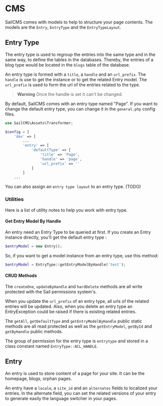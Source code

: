 # CMS

SailCMS comes with models to help to structure your page contents. 
The models are the `Entry`, `EntryType` and the `EntryTypeLayout`.

## Entry Type

The entry type is used to regroup the entries into the same type and in the same way,
to define the tables in the databases. Thereby, the entries of a blog type would be located
in the `blogs` table of the database.

An entry type is formed with a `title`, a `handle` and an `url_prefix`. 
The `handle` is use to get the instance or to get the related Entry model. 
The `url_prefix` is used to form the url of the entries related to the type.

> **Warning** Once the handle is set it can't be changed.

By default, SailCMS comes with an entry type named "Page".
If you want to change the default entry type,
you can change it in the `general.php` config files.

```php
use SailCMS\Assets\Transformer;

$config = [
    'dev' => [
        ...
        'entry' => [
            'defaultType' => [
                'title' => 'Page',
                'handle' => 'page',
                'url_prefix' => ''
            ]
        ]
    ...
```

You can also assign an `entry type layout` to an entry type. (TODO)

### Utilities

Here is a list of utility notes to help you work with entry type.

#### Get Entry Model By Handle

An entry need an Entry Type to be queried at first.
If you create an Entry instance directly, you'll get the default entry type :
```php
$entryModel = new Entry();
```

So, if you want to get a model instance from an entry type, use this method:

```php
$entryModel = EntryType::getEntryModelByHandle('test');
```

#### CRUD Methods

The `createOne`, `updateByHandle` and `hardDelete` methods are all write protected with the Sail permissions system's.

When you update the `url_prefix` of an entry type, all urls of the related entries will be updated.
Also, when you delete an entry type an EntryException could be raised if there is existing related entries. 

The `getAll`, `getDefaultType` and `getEntryModelByHandle` public static methods are all read protected as well as
the `getEntryModel`, `getById` and `getByHandle` public methods.

The group of permission for the entry type is `entrytype` and stored in a class constant named `EntryType::ACL_HANDLE`.

## Entry

An entry is used to store content of a page for your site. It can be the homepage, blogs, orphan pages.

An entry have a `locale`, a `site_id` and an `alternates` fields to localized your entries. 
In the alternate field, you can set the related versions of your entry to generate easily the language switcher in your pages.

